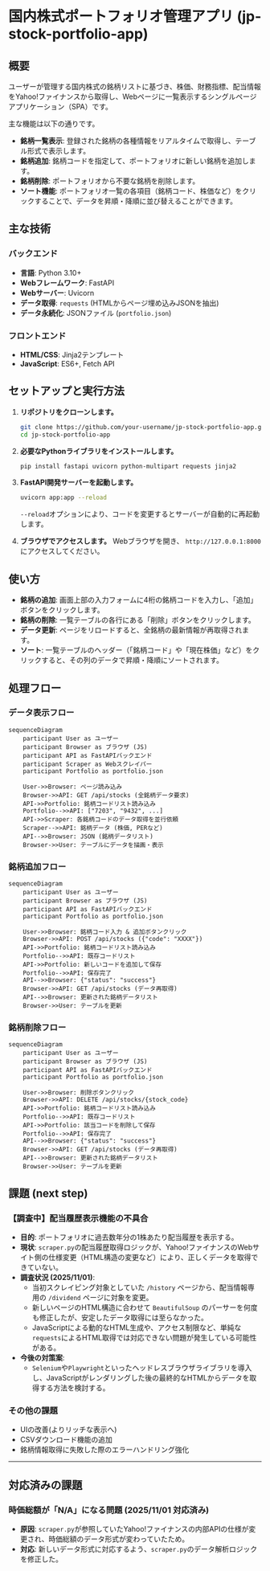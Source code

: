 # 国内株式ポートフォリオ管理アプリ (jp-stock-portfolio-app)

## 概要

ユーザーが管理する国内株式の銘柄リストに基づき、株価、財務指標、配当情報をYahoo!ファイナンスから取得し、Webページに一覧表示するシングルページアプリケーション（SPA）です。

主な機能は以下の通りです。
- **銘柄一覧表示**: 登録された銘柄の各種情報をリアルタイムで取得し、テーブル形式で表示します。
- **銘柄追加**: 銘柄コードを指定して、ポートフォリオに新しい銘柄を追加します。
- **銘柄削除**: ポートフォリオから不要な銘柄を削除します。
- **ソート機能**: ポートフォリオ一覧の各項目（銘柄コード、株価など）をクリックすることで、データを昇順・降順に並び替えることができます。

## 主な技術

### バックエンド
- **言語**: Python 3.10+
- **Webフレームワーク**: FastAPI
- **Webサーバー**: Uvicorn
- **データ取得**: `requests` (HTMLからページ埋め込みJSONを抽出)
- **データ永続化**: JSONファイル (`portfolio.json`)

### フロントエンド
- **HTML/CSS**: Jinja2テンプレート
- **JavaScript**: ES6+, Fetch API

## セットアップと実行方法

1. **リポジトリをクローンします。**
   ```bash
   git clone https://github.com/your-username/jp-stock-portfolio-app.git
   cd jp-stock-portfolio-app
   ```

2. **必要なPythonライブラリをインストールします。**
   ```bash
   pip install fastapi uvicorn python-multipart requests jinja2
   ```

3. **FastAPI開発サーバーを起動します。**
   ```bash
   uvicorn app:app --reload
   ```
   `--reload`オプションにより、コードを変更するとサーバーが自動的に再起動します。

4. **ブラウザでアクセスします。**
   Webブラウザを開き、 `http://127.0.0.1:8000` にアクセスしてください。

## 使い方

- **銘柄の追加**: 画面上部の入力フォームに4桁の銘柄コードを入力し、「追加」ボタンをクリックします。
- **銘柄の削除**: 一覧テーブルの各行にある「削除」ボタンをクリックします。
- **データ更新**: ページをリロードすると、全銘柄の最新情報が再取得されます。
- **ソート**: 一覧テーブルのヘッダー（「銘柄コード」や「現在株価」など）をクリックすると、その列のデータで昇順・降順にソートされます。

## 処理フロー

### データ表示フロー
```mermaid
sequenceDiagram
    participant User as ユーザー
    participant Browser as ブラウザ (JS)
    participant API as FastAPIバックエンド
    participant Scraper as Webスクレイパー
    participant Portfolio as portfolio.json

    User->>Browser: ページ読み込み
    Browser->>API: GET /api/stocks (全銘柄データ要求)
    API->>Portfolio: 銘柄コードリスト読み込み
    Portfolio-->>API: ["7203", "9432", ...]
    API->>Scraper: 各銘柄コードのデータ取得を並行依頼
    Scraper-->>API: 銘柄データ (株価, PERなど)
    API-->>Browser: JSON (銘柄データリスト)
    Browser->>User: テーブルにデータを描画・表示
```

### 銘柄追加フロー
```mermaid
sequenceDiagram
    participant User as ユーザー
    participant Browser as ブラウザ (JS)
    participant API as FastAPIバックエンド
    participant Portfolio as portfolio.json

    User->>Browser: 銘柄コード入力 & 追加ボタンクリック
    Browser->>API: POST /api/stocks ({"code": "XXXX"})
    API->>Portfolio: 銘柄コードリスト読み込み
    Portfolio-->>API: 既存コードリスト
    API->>Portfolio: 新しいコードを追加して保存
    Portfolio-->>API: 保存完了
    API-->>Browser: {"status": "success"}
    Browser->>API: GET /api/stocks (データ再取得)
    API-->>Browser: 更新された銘柄データリスト
    Browser->>User: テーブルを更新
```

### 銘柄削除フロー
```mermaid
sequenceDiagram
    participant User as ユーザー
    participant Browser as ブラウザ (JS)
    participant API as FastAPIバックエンド
    participant Portfolio as portfolio.json

    User->>Browser: 削除ボタンクリック
    Browser->>API: DELETE /api/stocks/{stock_code}
    API->>Portfolio: 銘柄コードリスト読み込み
    Portfolio-->>API: 既存コードリスト
    API->>Portfolio: 該当コードを削除して保存
    Portfolio-->>API: 保存完了
    API-->>Browser: {"status": "success"}
    Browser->>API: GET /api/stocks (データ再取得)
    API-->>Browser: 更新された銘柄データリスト
    Browser->>User: テーブルを更新
```

## 課題 (next step)

### 【調査中】配当履歴表示機能の不具合
- **目的**: ポートフォリオに過去数年分の1株あたり配当履歴を表示する。
- **現状**: `scraper.py`の配当履歴取得ロジックが、Yahoo!ファイナンスのWebサイト側の仕様変更（HTML構造の変更など）により、正しくデータを取得できていない。
- **調査状況 (2025/11/01)**:
  - 当初スクレイピング対象としていた `/history` ページから、配当情報専用の `/dividend` ページに対象を変更。
  - 新しいページのHTML構造に合わせて `BeautifulSoup` のパーサーを何度も修正したが、安定したデータ取得には至らなかった。
  - JavaScriptによる動的なHTML生成や、アクセス制限など、単純な`requests`によるHTML取得では対応できない問題が発生している可能性がある。
- **今後の対策案**:
  - `Selenium`や`Playwright`といったヘッドレスブラウザライブラリを導入し、JavaScriptがレンダリングした後の最終的なHTMLからデータを取得する方法を検討する。

### その他の課題
- UIの改善(よりリッチな表示へ)
- CSVダウンロード機能の追加
- 銘柄情報取得に失敗した際のエラーハンドリング強化

---

## 対応済みの課題

### 時価総額が「N/A」になる問題 (2025/11/01 対応済み)
- **原因**: `scraper.py`が参照していたYahoo!ファイナンスの内部APIの仕様が変更され、時価総額のデータ形式が変わっていたため。
- **対応**: 新しいデータ形式に対応するよう、`scraper.py`のデータ解析ロジックを修正した。